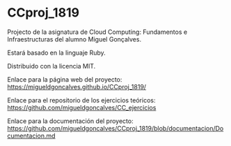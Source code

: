 # CCproj_1819
Projecto de la asignatura de Cloud Computing: Fundamentos e Infraestructuras del alumno Miguel Gonçalves.

Estará basado en la linguaje Ruby.

Distribuido con la licencia MIT.

Enlace para la página web del proyecto:
https://migueldgoncalves.github.io/CCproj_1819/

Enlace para el repositorio de los ejercicios teóricos:
https://github.com/migueldgoncalves/CC_ejercicios

Enlace para la documentación del proyecto:
https://github.com/migueldgoncalves/CCproj_1819/blob/documentacion/Documentacion.md
